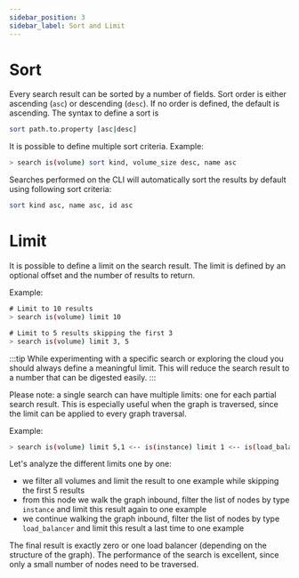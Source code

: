 ```yaml
---
sidebar_position: 3
sidebar_label: Sort and Limit
---
```


# Sort

Every search result can be sorted by a number of fields. Sort order is either ascending (`asc`) or descending (`desc`). If no order is defined, the default is ascending. The syntax to define a sort is

```bash
sort path.to.property [asc|desc]
```

It is possible to define multiple sort criteria. Example:

```bash
> search is(volume) sort kind, volume_size desc, name asc
```

Searches performed on the CLI will automatically sort the results by default using following sort criteria:

```bash
sort kind asc, name asc, id asc
```

# Limit

It is possible to define a limit on the search result. The limit is defined by an optional offset and the number of results to return.

Example:

```bash
​# Limit to 10 results
> search is(volume) limit 10

​# Limit to 5 results skipping the first 3
> search is(volume) limit 3, 5
```

:::tip While experimenting with a specific search or exploring the cloud you should always define a meaningful limit. This will reduce the search result to a number that can be digested easily. :::

Please note: a single search can have multiple limits: one for each partial search result. This is especially useful when the graph is traversed, since the limit can be applied to every graph traversal.

Example:

```bash
> search is(volume) limit 5,1 <-- is(instance) limit 1 <-- is(load_balancer) limit 1
```

Let's analyze the different limits one by one:

- we filter all volumes and limit the result to one example while skipping the first 5 results
- from this node we walk the graph inbound, filter the list of nodes by type `instance` and limit this result again to one example
- we continue walking the graph inbound, filter the list of nodes by type `load_balancer` and limit this result a last time to one example

The final result is exactly zero or one load balancer (depending on the structure of the graph). The performance of the search is excellent, since only a small number of nodes need to be traversed.
